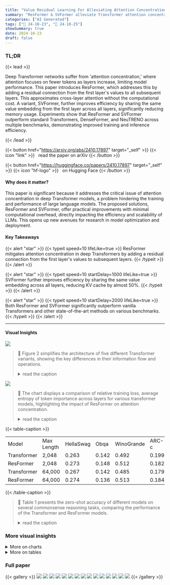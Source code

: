 ```yaml
---
title: "Value Residual Learning For Alleviating Attention Concentration In Transformers"
summary: "ResFormer & SVFormer alleviate Transformer attention concentration, boosting performance and reducing memory needs, paving the way for more efficient large language models."
categories: ["AI Generated"]
tags: ["🔖 24-10-23", "🤗 24-10-25"]
showSummary: true
date: 2024-10-23
draft: false
---
```


### TL;DR


{{< lead >}}

Deep Transformer networks suffer from 'attention concentration,' where attention focuses on fewer tokens as layers increase, limiting model performance. This paper introduces ResFormer, which addresses this by adding a residual connection from the first layer's values to all subsequent layers.  This approximates cross-layer attention without the computational cost.  A variant, SVFormer, further improves efficiency by sharing the same value embedding from the first layer across all layers, significantly reducing memory usage. Experiments show that ResFormer and SVFormer outperform standard Transformers, DenseFormer, and NeuTRENO across multiple benchmarks, demonstrating improved training and inference efficiency.

{{< /lead >}}


{{< button href="https://arxiv.org/abs/2410.17897" target="_self" >}}
{{< icon "link" >}} &nbsp; read the paper on arXiv
{{< /button >}}

{{< button href="https://huggingface.co/papers/2410.17897" target="_self" >}}
{{< icon "hf-logo" >}} &nbsp; on Hugging Face
{{< /button >}}

#### Why does it matter?
This paper is significant because it addresses the critical issue of attention concentration in deep Transformer models, a problem hindering the training and performance of large language models.  The proposed solutions, ResFormer and SVFormer, offer practical improvements with minimal computational overhead, directly impacting the efficiency and scalability of LLMs. This opens up new avenues for research in model optimization and deployment.
#### Key Takeaways

{{< alert "star" >}}
{{< typeit speed=10 lifeLike=true >}} ResFormer mitigates attention concentration in deep Transformers by adding a residual connection from the first layer's values to subsequent layers. {{< /typeit >}}
{{< /alert >}}

{{< alert "star" >}}
{{< typeit speed=10 startDelay=1000 lifeLike=true >}} SVFormer further improves efficiency by sharing the same value embedding across all layers, reducing KV cache by almost 50%. {{< /typeit >}}
{{< /alert >}}

{{< alert "star" >}}
{{< typeit speed=10 startDelay=2000 lifeLike=true >}} Both ResFormer and SVFormer significantly outperform vanilla Transformers and other state-of-the-art methods on various benchmarks. {{< /typeit >}}
{{< /alert >}}

------
#### Visual Insights



![](figures/figures_3_0.png)

> 🔼 Figure 2 simplifies the architecture of five different Transformer variants, showing the key differences in their information flow and operations.
> <details>
> <summary>read the caption</summary>
> Figure 2: Simplified illustration of the vanilla Transformer, NeuTRENO, DenseFormer, ResFormer, and SVFormer, with only three-layer structures and no operations other than attention. A², Vi, and H² denote the attention matrix, value vectors, and attention outputs at the i-th layer, respectively. ⊕, −, and ⊗ represent standard matrix addition, subtraction, and multiplication, respectively.
> </details>





![](charts/charts_2_0.png)

> 🔼 The chart displays a comparison of relative training loss, average entropy of token importance across layers for various transformer models, highlighting the impact of ResFormer on attention concentration.
> <details>
> <summary>read the caption</summary>
> Figure 1: (Left) Illustration of the relative training loss (loss of target model - loss of vanilla Transformer) curve between different Transformer variants; model size is fixed to be 82M. (Middle) The average entropy of token importance across layers in ResFormer vs. the vanilla Transformer, where token importance is derived from the attention matrix. Lower entropy indicates more focused attention on specific tokens. More details can be found in Eqn. 11. (Right) The average entropy of token importance across layers in Llama (8B) (Dubey et al., 2024) and Mistral (7B) (Jiang et al., 2023).
> </details>





{{< table-caption >}}
<table id='6' style='font-size:16px'><tr><td>Model</td><td>Max Length</td><td>HellaSwag</td><td>Obqa</td><td>WinoGrande</td><td>ARC-c</td><td>ARC-e</td><td>PIQA</td><td>Avg.</td></tr><tr><td>Transformer</td><td>2,048</td><td>0.263</td><td>0.142</td><td>0.492</td><td>0.199</td><td>0.331</td><td>0.572</td><td>0.333</td></tr><tr><td>ResFormer</td><td>2,048</td><td>0.273</td><td>0.148</td><td>0.512</td><td>0.182</td><td>0.414</td><td>0.604</td><td>0.355</td></tr><tr><td>Transformer</td><td>64,000</td><td>0.267</td><td>0.142</td><td>0.485</td><td>0.179</td><td>0.322</td><td>0.570</td><td>0.328</td></tr><tr><td>ResFormer</td><td>64,000</td><td>0.274</td><td>0.136</td><td>0.513</td><td>0.184</td><td>0.407</td><td>0.588</td><td>0.350</td></tr></table>{{< /table-caption >}}

> 🔼 Table 1 presents the zero-shot accuracy of different models on several commonsense reasoning tasks, comparing the performance of the Transformer and ResFormer models.
> <details>
> <summary>read the caption</summary>
> Table 1: Zero-shot accuracy on commonsense reasoning tasks.
> </details>



### More visual insights



<details>
<summary>More on charts
</summary>


![](charts/charts_5_0.png "🔼 Figure 3: Average token similarity between the outputs of different mapping methods and that of Eqn. 2.")

> 🔼 The chart compares the average cosine similarity between the outputs of different mapping methods (current attention, identity mapping) and that of Equation 2, showing how well different methods approximate the proposed efficient cross-layer attention.
> <details>
> <summary>read the caption</summary>
> Figure 3: Average token similarity between the outputs of different mapping methods and that of Eqn. 2.
> </details>


![](charts/charts_5_1.png "🔼 Figure 4: Ablation study on sharing keys or values in every two layers, with CLAttention denoting sharing both.")

> 🔼 The chart shows the ablation study on sharing keys or values in every two layers, comparing different information sharing methods with the relative training loss.
> <details>
> <summary>read the caption</summary>
> Figure 4: Ablation study on sharing keys or values in every two layers, with CLAttention denoting sharing both.
> </details>


![](charts/charts_6_0.png "🔼 Figure 5: (Left) The relative training curve between a 82M ResFormer and Transformer across different training sequence lengths. (Middle) Average training loss for the final 50 steps across different model sizes and the corresponding fitted curves. (Right) The relative training curve across different model size for a fixed 2,048 training sequence length.")

> 🔼 The chart displays the relative training loss curves of ResFormer and Transformer models across various training sequence lengths and model sizes, illustrating ResFormer's superior performance and training efficiency.
> <details>
> <summary>read the caption</summary>
> Figure 5: (Left) The relative training curve between a 82M ResFormer and Transformer across different training sequence lengths. (Middle) Average training loss for the final 50 steps across different model sizes and the corresponding fitted curves. (Right) The relative training curve across different model size for a fixed 2,048 training sequence length.
> </details>


![](charts/charts_7_0.png "🔼 Figure 6: Ablation study of adding residual connection to queries or keys.")

> 🔼 The chart displays the relative training loss curves for models with residual connections added to queries, keys, and values, respectively, showing that adding a residual connection to the values provides the most benefit.
> <details>
> <summary>read the caption</summary>
> Figure 6: Ablation study of adding residual connection to queries or keys.
> </details>


![](charts/charts_8_0.png "🔼 Figure 9: Left: Distribution of eigenvalues for the value vectors in the first layer of ResFormer and Transformer. Right: Maximum eigenvalue for each layer of ResFormer and Transformer.")

> 🔼 The chart visualizes the distribution and maximum values of eigenvalues for value vectors in the first layer and across all layers of ResFormer and Transformer models, comparing their representational capacity.
> <details>
> <summary>read the caption</summary>
> Figure 9: Left: Distribution of eigenvalues for the value vectors in the first layer of ResFormer and Transformer. Right: Maximum eigenvalue for each layer of ResFormer and Transformer.
> </details>


![](charts/charts_9_0.png "🔼 Figure 10: The relative training loss for SVFormer and other KV efficient model compared with vanilla attention. The numbers in parentheses represent the training sequence length. Left: Model with nearly 1/2 KV cache. Right: Model with nearly 1/8 KV cache.")

> 🔼 The chart compares the relative training loss of SVFormer against other KV-efficient methods (GQA and CLA) with different training sequence lengths and KV cache sizes.
> <details>
> <summary>read the caption</summary>
> Figure 10: The relative training loss for SVFormer and other KV efficient model compared with vanilla attention. The numbers in parentheses represent the training sequence length. Left: Model with nearly 1/2 KV cache. Right: Model with nearly 1/8 KV cache.
> </details>


![](charts/charts_9_1.png "🔼 Figure 11: Left: The relative training loss for SVFormer under different sequence lengths with a fixed batch size of 2M tokens. Right: Analysis of critical point, and we predict it for length 64,000 using linear regression with the last 1,000 data points.")

> 🔼 The chart shows the relative training loss of SVFormer for different sequence lengths and predicts the critical point (training steps exceeded) based on linear regression.
> <details>
> <summary>read the caption</summary>
> Figure 11: Left: The relative training loss for SVFormer under different sequence lengths with a fixed batch size of 2M tokens. Right: Analysis of critical point, and we predict it for length 64,000 using linear regression with the last 1,000 data points.
> </details>


![](charts/charts_10_0.png "🔼 Figure 12: The relative training loss for SVFormer under different hyper-parameter setting.")

> 🔼 The chart displays the relative training loss curves of SVFormer under various hyperparameter settings (learning rate, warmup steps, model size, and architecture).
> <details>
> <summary>read the caption</summary>
> Figure 12: The relative training loss for SVFormer under different hyper-parameter setting.
> </details>


![](charts/charts_10_1.png "🔼 Figure 13: Ablation study of sharing first layer's query(key) across all layers.")

> 🔼 The chart displays an ablation study comparing the relative training loss when sharing different components (value, query, or key) from the first layer across all layers in a transformer model.
> <details>
> <summary>read the caption</summary>
> Figure 13: Ablation study of sharing first layer's query(key) across all layers.
> </details>


![](charts/charts_14_0.png "🔼 Figure 15: (Left) The average token similarity of hidden states across layers in ResFormer vs. the vanilla Transformer. (Right) The average token similarity of hidden states across layers in Llama (8B) (Dubey et al., 2024) and Mistral (7B) (Jiang et al., 2023).")

> 🔼 The chart displays the average token similarity of hidden states across layers for various transformer models, illustrating the over-smoothing effect in deeper layers.
> <details>
> <summary>read the caption</summary>
> Figure 15: (Left) The average token similarity of hidden states across layers in ResFormer vs. the vanilla Transformer. (Right) The average token similarity of hidden states across layers in Llama (8B) (Dubey et al., 2024) and Mistral (7B) (Jiang et al., 2023).
> </details>


</details>



<details>
<summary>More on tables
</summary>


{{< table-caption >}}
<table id='9' style='font-size:16px'><tr><td>Data source</td><td>proportions</td><td>Tokens</td></tr><tr><td>Commoncrawl</td><td>50%</td><td>10 B</td></tr><tr><td>C4</td><td>20%</td><td>4 B</td></tr><tr><td>GitHub</td><td>10%</td><td>2 B</td></tr><tr><td>Books</td><td>5%</td><td>1 B</td></tr><tr><td>ArXiv</td><td>5%</td><td>1 B</td></tr><tr><td>Wikpedia</td><td>5%</td><td>1 B</td></tr><tr><td>StackExchange</td><td>5%</td><td>1 B</td></tr></table>{{< /table-caption >}}
> 🔼 {{ table.description }}
> <details>
> <summary>read the caption</summary>
> {{ table.caption }}
> </details>


> Table 2 shows the composition of the pretraining dataset, specifying the data source, proportion, and number of tokens for each source.


{{< table-caption >}}
<table id='0' style='font-size:14px'><tr><td>Max Sequence Length</td><td>512</td><td>2,048</td><td>8,192</td><td>32,000</td><td>64,000</td></tr><tr><td>Total Batch Size</td><td>4,096</td><td>1,024</td><td>256</td><td>64</td><td>32</td></tr><tr><td>Per-GPU Batch Size</td><td>128</td><td>32</td><td>8</td><td>2</td><td>1</td></tr><tr><td>Gradient Accumulation Step</td><td></td><td></td><td>32</td><td></td><td></td></tr><tr><td>GPUs</td><td></td><td></td><td>8</td><td></td><td></td></tr></table>{{< /table-caption >}}
> 🔼 {{ table.description }}
> <details>
> <summary>read the caption</summary>
> {{ table.caption }}
> </details>


> Table 5 presents the validation loss for different models on the whole validation split of slimpajama dataset.


{{< table-caption >}}
<table id='3' style='font-size:20px'><tr><td>Model Size</td><td>2M</td><td>82M</td><td>180M</td><td>468M</td></tr><tr><td>Layers</td><td>4</td><td>8</td><td>12</td><td>24</td></tr><tr><td>Attention Heads</td><td>2</td><td>8</td><td>12</td><td>16</td></tr><tr><td>Hidden Dimension</td><td>16</td><td>512</td><td>768</td><td>1,024</td></tr><tr><td>FFN Dimension</td><td>56</td><td>1,792</td><td>2,688</td><td>3,584</td></tr><tr><td>Tie Word Embedding</td><td colspan="4">False</td></tr><tr><td>(Peak Learning Rate, Final Learning Rate)</td><td colspan="4">(6e - 4, 6e - 5)</td></tr><tr><td>Learning Rate Schedule</td><td colspan="4">Cosine Decay</td></tr><tr><td>Vocabulary Size</td><td colspan="4">50,277</td></tr><tr><td>Activation Function</td><td colspan="4">SwiGLU</td></tr><tr><td>Position Embedding</td><td colspan="4">RoPE (0 = 10,000)</td></tr><tr><td>Batch Size</td><td colspan="4">2M tokens</td></tr><tr><td>Data Size</td><td colspan="4">20B tokens</td></tr><tr><td>(Warmup Steps, Training Steps)</td><td colspan="4">(120, 10,000)</td></tr><tr><td>Adam B</td><td colspan="4">(0.9, 0.95)</td></tr><tr><td>Dropout</td><td colspan="4">0.0</td></tr><tr><td>Weight Decay</td><td colspan="4">0.1</td></tr></table>{{< /table-caption >}}
> 🔼 {{ table.description }}
> <details>
> <summary>read the caption</summary>
> {{ table.caption }}
> </details>


> This table provides the training hyperparameters used for models of different sizes, including the number of layers, attention heads, hidden and FFN dimensions, and learning rate scheduling.


{{< table-caption >}}
<table id='7' style='font-size:18px'><tr><td>Model</td><td>Common Crawl</td><td>C4</td><td>Github</td><td>Stack Exchange</td><td>Wikipedia</td><td>Book</td><td>Arxiv</td><td>Avg.</td></tr><tr><td>Transformer (82M)</td><td>3.3595</td><td>3.5388</td><td>1.4247</td><td>2.3872</td><td>2.9047</td><td>3.3797</td><td>2.1779</td><td>2.7389</td></tr><tr><td>Transformer (180M)</td><td>3.0961</td><td>3.2834</td><td>1.2451</td><td>2.1651</td><td>2.5897</td><td>3.1309</td><td>2.0001</td><td>2.5015</td></tr><tr><td>Transformer (468M)</td><td>2.8514</td><td>3.0430</td><td>1.0908</td><td>1.9628</td><td>2.2821</td><td>2.8979</td><td>1.8362</td><td>2.2806</td></tr><tr><td>Resformer (82M)</td><td>3.3362</td><td>3.5191</td><td>1.3941</td><td>2.3592</td><td>2.8646</td><td>3.3572</td><td>2.1518</td><td>2.7117</td></tr><tr><td>Resformer (180M)</td><td>3.0631</td><td>3.2504</td><td>1.2200</td><td>2.1350</td><td>2.5435</td><td>3.0994</td><td>1.9732</td><td>2.4692</td></tr><tr><td>Resformer (468M)</td><td>2.8214</td><td>3.0115</td><td>1.0730</td><td>1.9388</td><td>2.2477</td><td>2.8696</td><td>1.8142</td><td>2.2537</td></tr></table>{{< /table-caption >}}
> 🔼 {{ table.description }}
> <details>
> <summary>read the caption</summary>
> {{ table.caption }}
> </details>


> Table 5 presents the validation loss for different models on the whole validation split of slimpajama.


</details>


### Full paper

{{< gallery >}}
<img src="paper_images/1.png" class="grid-w50 md:grid-w33 xl:grid-w25" />
<img src="paper_images/2.png" class="grid-w50 md:grid-w33 xl:grid-w25" />
<img src="paper_images/3.png" class="grid-w50 md:grid-w33 xl:grid-w25" />
<img src="paper_images/4.png" class="grid-w50 md:grid-w33 xl:grid-w25" />
<img src="paper_images/5.png" class="grid-w50 md:grid-w33 xl:grid-w25" />
<img src="paper_images/6.png" class="grid-w50 md:grid-w33 xl:grid-w25" />
<img src="paper_images/7.png" class="grid-w50 md:grid-w33 xl:grid-w25" />
<img src="paper_images/8.png" class="grid-w50 md:grid-w33 xl:grid-w25" />
<img src="paper_images/9.png" class="grid-w50 md:grid-w33 xl:grid-w25" />
<img src="paper_images/10.png" class="grid-w50 md:grid-w33 xl:grid-w25" />
<img src="paper_images/11.png" class="grid-w50 md:grid-w33 xl:grid-w25" />
<img src="paper_images/12.png" class="grid-w50 md:grid-w33 xl:grid-w25" />
<img src="paper_images/13.png" class="grid-w50 md:grid-w33 xl:grid-w25" />
<img src="paper_images/14.png" class="grid-w50 md:grid-w33 xl:grid-w25" />
<img src="paper_images/15.png" class="grid-w50 md:grid-w33 xl:grid-w25" />
{{< /gallery >}}